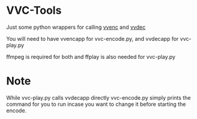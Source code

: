 # VVC-Tools

Just some python wrappers for calling [vvenc](https://github.com/fraunhoferhhi/vvenc) and [vvdec](https://github.com/fraunhoferhhi/vvdec)

You will need to have vvencapp for vvc-encode.py, and vvdecapp for vvc-play.py

ffmpeg is required for both and ffplay is also needed for vvc-play.py

# Note
While vvc-play.py calls vvdecapp directly vvc-encode.py simply prints the command for you to run incase you want to change it before starting the encode.
